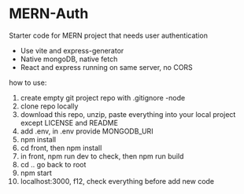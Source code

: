 # MERN-Auth
Starter code for MERN project that needs user authentication
- Use vite and express-generator
- Native mongoDB, native fetch
- React and express running on same server, no CORS

how to use:
1. create empty git project repo with .gitignore -node
2. clone repo locally
3. download this repo, unzip, paste everything into your local project except LICENSE and README
4. add .env, in .env provide MONGODB_URI
5. npm install
6. cd front, then npm install
7. in front, npm run dev to check, then npm run build
8. cd .. go back to root
9. npm start
10. localhost:3000, f12, check everything before add new code
